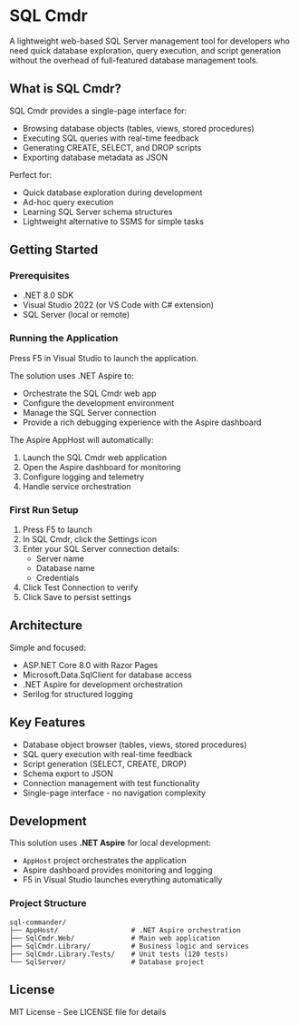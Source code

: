 # SQL Cmdr

A lightweight web-based SQL Server management tool for developers who need quick database exploration, query execution, and script generation without the overhead of full-featured database management tools.

## What is SQL Cmdr?

SQL Cmdr provides a single-page interface for:
- Browsing database objects (tables, views, stored procedures)
- Executing SQL queries with real-time feedback
- Generating CREATE, SELECT, and DROP scripts
- Exporting database metadata as JSON

Perfect for:
- Quick database exploration during development
- Ad-hoc query execution
- Learning SQL Server schema structures
- Lightweight alternative to SSMS for simple tasks

## Getting Started

### Prerequisites
- .NET 8.0 SDK
- Visual Studio 2022 (or VS Code with C# extension)
- SQL Server (local or remote)

### Running the Application

Press F5 in Visual Studio to launch the application.

The solution uses .NET Aspire to:
- Orchestrate the SQL Cmdr web app
- Configure the development environment
- Manage the SQL Server connection
- Provide a rich debugging experience with the Aspire dashboard

The Aspire AppHost will automatically:
1. Launch the SQL Cmdr web application
2. Open the Aspire dashboard for monitoring
3. Configure logging and telemetry
4. Handle service orchestration

### First Run Setup

1. Press F5 to launch
2. In SQL Cmdr, click the Settings icon
3. Enter your SQL Server connection details:
   - Server name
   - Database name
   - Credentials
4. Click Test Connection to verify
5. Click Save to persist settings

## Architecture

Simple and focused:
- ASP.NET Core 8.0 with Razor Pages
- Microsoft.Data.SqlClient for database access
- .NET Aspire for development orchestration
- Serilog for structured logging

## Key Features

- Database object browser (tables, views, stored procedures)
- SQL query execution with real-time feedback
- Script generation (SELECT, CREATE, DROP)
- Schema export to JSON
- Connection management with test functionality
- Single-page interface - no navigation complexity

## Development

This solution uses **.NET Aspire** for local development:
- `AppHost` project orchestrates the application
- Aspire dashboard provides monitoring and logging
- F5 in Visual Studio launches everything automatically

### Project Structure
```
sql-commander/
├── AppHost/                  # .NET Aspire orchestration
├── SqlCmdr.Web/              # Main web application
├── SqlCmdr.Library/          # Business logic and services
├── SqlCmdr.Library.Tests/    # Unit tests (120 tests)
└── SqlServer/                # Database project
```

## License

MIT License - See LICENSE file for details

